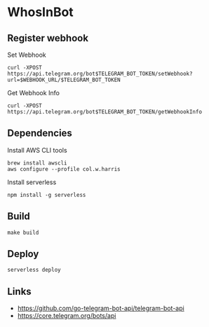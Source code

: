 # WhosInBot

## Register webhook

Set Webhook
```
curl -XPOST https://api.telegram.org/bot$TELEGRAM_BOT_TOKEN/setWebhook?url=$WEBHOOK_URL/$TELEGRAM_BOT_TOKEN
```

Get Webhook Info
```
curl -XPOST https://api.telegram.org/bot$TELEGRAM_BOT_TOKEN/getWebhookInfo
```

## Dependencies

Install AWS CLI tools

```
brew install awscli
aws configure --profile col.w.harris
```

Install serverless

```
npm install -g serverless

```


## Build

```
make build
```

## Deploy

```
serverless deploy
```

## Links

- https://github.com/go-telegram-bot-api/telegram-bot-api
- https://core.telegram.org/bots/api